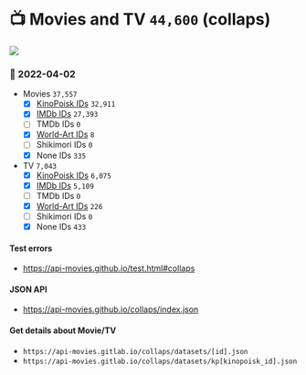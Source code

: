 # :tv: Movies and TV `44,600` (collaps)

<a href="https://API-Movies.github.io"><img src="https://API-Movies.github.io/banner.png?cache"></a>

### :date: 2022-04-02
- Movies `37,557`
  - [x] <a href="https://API-Movies.github.io/collaps/movie_kinopoisk_ids.json">KinoPoisk IDs</a> `32,911`
  - [x] <a href="https://API-Movies.github.io/collaps/movie_imdb_ids.json">IMDb IDs</a> `27,393`
  - [ ] TMDb IDs `0`
  - [x] <a href="https://API-Movies.github.io/collaps/movie_world_art_ids.json">World-Art IDs</a> `8`
  - [ ] Shikimori IDs `0`
  - [x] None IDs `335`
- TV `7,043`
  - [x] <a href="https://API-Movies.github.io/collaps/tv_kinopoisk_ids.json">KinoPoisk IDs</a> `6,075`
  - [x] <a href="https://API-Movies.github.io/collaps/tv_imdb_ids.json">IMDb IDs</a> `5,109`
  - [ ] TMDb IDs `0`
  - [x] <a href="https://API-Movies.github.io/collaps/tv_world_art_ids.json">World-Art IDs</a> `226`
  - [ ] Shikimori IDs `0`
  - [x] None IDs `433`
#### Test errors
- <a href='https://api-movies.github.io/test.html#collaps'>https://api-movies.github.io/test.html#collaps</a>
#### JSON API
- <a href='https://api-movies.github.io/collaps/index.json'>https://api-movies.github.io/collaps/index.json</a>
#### Get details about Movie/TV
- `https://api-movies.gitlab.io/collaps/datasets/[id].json`
- `https://api-movies.gitlab.io/collaps/datasets/kp[kinopoisk_id].json`
